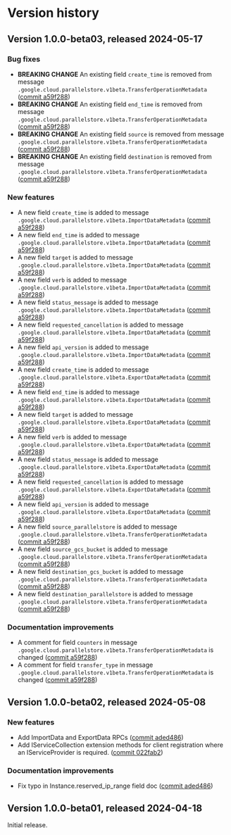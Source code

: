 # Version history

## Version 1.0.0-beta03, released 2024-05-17

### Bug fixes

- **BREAKING CHANGE** An existing field `create_time` is removed from message `.google.cloud.parallelstore.v1beta.TransferOperationMetadata` ([commit a59f288](https://github.com/googleapis/google-cloud-dotnet/commit/a59f288c10ca3111a8bd7ce733aa68d726b32e0d))
- **BREAKING CHANGE** An existing field `end_time` is removed from message `.google.cloud.parallelstore.v1beta.TransferOperationMetadata` ([commit a59f288](https://github.com/googleapis/google-cloud-dotnet/commit/a59f288c10ca3111a8bd7ce733aa68d726b32e0d))
- **BREAKING CHANGE** An existing field `source` is removed from message `.google.cloud.parallelstore.v1beta.TransferOperationMetadata` ([commit a59f288](https://github.com/googleapis/google-cloud-dotnet/commit/a59f288c10ca3111a8bd7ce733aa68d726b32e0d))
- **BREAKING CHANGE** An existing field `destination` is removed from message `.google.cloud.parallelstore.v1beta.TransferOperationMetadata` ([commit a59f288](https://github.com/googleapis/google-cloud-dotnet/commit/a59f288c10ca3111a8bd7ce733aa68d726b32e0d))

### New features

- A new field `create_time` is added to message `.google.cloud.parallelstore.v1beta.ImportDataMetadata` ([commit a59f288](https://github.com/googleapis/google-cloud-dotnet/commit/a59f288c10ca3111a8bd7ce733aa68d726b32e0d))
- A new field `end_time` is added to message `.google.cloud.parallelstore.v1beta.ImportDataMetadata` ([commit a59f288](https://github.com/googleapis/google-cloud-dotnet/commit/a59f288c10ca3111a8bd7ce733aa68d726b32e0d))
- A new field `target` is added to message `.google.cloud.parallelstore.v1beta.ImportDataMetadata` ([commit a59f288](https://github.com/googleapis/google-cloud-dotnet/commit/a59f288c10ca3111a8bd7ce733aa68d726b32e0d))
- A new field `verb` is added to message `.google.cloud.parallelstore.v1beta.ImportDataMetadata` ([commit a59f288](https://github.com/googleapis/google-cloud-dotnet/commit/a59f288c10ca3111a8bd7ce733aa68d726b32e0d))
- A new field `status_message` is added to message `.google.cloud.parallelstore.v1beta.ImportDataMetadata` ([commit a59f288](https://github.com/googleapis/google-cloud-dotnet/commit/a59f288c10ca3111a8bd7ce733aa68d726b32e0d))
- A new field `requested_cancellation` is added to message `.google.cloud.parallelstore.v1beta.ImportDataMetadata` ([commit a59f288](https://github.com/googleapis/google-cloud-dotnet/commit/a59f288c10ca3111a8bd7ce733aa68d726b32e0d))
- A new field `api_version` is added to message `.google.cloud.parallelstore.v1beta.ImportDataMetadata` ([commit a59f288](https://github.com/googleapis/google-cloud-dotnet/commit/a59f288c10ca3111a8bd7ce733aa68d726b32e0d))
- A new field `create_time` is added to message `.google.cloud.parallelstore.v1beta.ExportDataMetadata` ([commit a59f288](https://github.com/googleapis/google-cloud-dotnet/commit/a59f288c10ca3111a8bd7ce733aa68d726b32e0d))
- A new field `end_time` is added to message `.google.cloud.parallelstore.v1beta.ExportDataMetadata` ([commit a59f288](https://github.com/googleapis/google-cloud-dotnet/commit/a59f288c10ca3111a8bd7ce733aa68d726b32e0d))
- A new field `target` is added to message `.google.cloud.parallelstore.v1beta.ExportDataMetadata` ([commit a59f288](https://github.com/googleapis/google-cloud-dotnet/commit/a59f288c10ca3111a8bd7ce733aa68d726b32e0d))
- A new field `verb` is added to message `.google.cloud.parallelstore.v1beta.ExportDataMetadata` ([commit a59f288](https://github.com/googleapis/google-cloud-dotnet/commit/a59f288c10ca3111a8bd7ce733aa68d726b32e0d))
- A new field `status_message` is added to message `.google.cloud.parallelstore.v1beta.ExportDataMetadata` ([commit a59f288](https://github.com/googleapis/google-cloud-dotnet/commit/a59f288c10ca3111a8bd7ce733aa68d726b32e0d))
- A new field `requested_cancellation` is added to message `.google.cloud.parallelstore.v1beta.ExportDataMetadata` ([commit a59f288](https://github.com/googleapis/google-cloud-dotnet/commit/a59f288c10ca3111a8bd7ce733aa68d726b32e0d))
- A new field `api_version` is added to message `.google.cloud.parallelstore.v1beta.ExportDataMetadata` ([commit a59f288](https://github.com/googleapis/google-cloud-dotnet/commit/a59f288c10ca3111a8bd7ce733aa68d726b32e0d))
- A new field `source_parallelstore` is added to message `.google.cloud.parallelstore.v1beta.TransferOperationMetadata` ([commit a59f288](https://github.com/googleapis/google-cloud-dotnet/commit/a59f288c10ca3111a8bd7ce733aa68d726b32e0d))
- A new field `source_gcs_bucket` is added to message `.google.cloud.parallelstore.v1beta.TransferOperationMetadata` ([commit a59f288](https://github.com/googleapis/google-cloud-dotnet/commit/a59f288c10ca3111a8bd7ce733aa68d726b32e0d))
- A new field `destination_gcs_bucket` is added to message `.google.cloud.parallelstore.v1beta.TransferOperationMetadata` ([commit a59f288](https://github.com/googleapis/google-cloud-dotnet/commit/a59f288c10ca3111a8bd7ce733aa68d726b32e0d))
- A new field `destination_parallelstore` is added to message `.google.cloud.parallelstore.v1beta.TransferOperationMetadata` ([commit a59f288](https://github.com/googleapis/google-cloud-dotnet/commit/a59f288c10ca3111a8bd7ce733aa68d726b32e0d))

### Documentation improvements

- A comment for field `counters` in message `.google.cloud.parallelstore.v1beta.TransferOperationMetadata` is changed ([commit a59f288](https://github.com/googleapis/google-cloud-dotnet/commit/a59f288c10ca3111a8bd7ce733aa68d726b32e0d))
- A comment for field `transfer_type` in message `.google.cloud.parallelstore.v1beta.TransferOperationMetadata` is changed ([commit a59f288](https://github.com/googleapis/google-cloud-dotnet/commit/a59f288c10ca3111a8bd7ce733aa68d726b32e0d))

## Version 1.0.0-beta02, released 2024-05-08

### New features

- Add ImportData and ExportData RPCs ([commit aded486](https://github.com/googleapis/google-cloud-dotnet/commit/aded48685ab1ba8ad1fc117ed4f66ef7561356ec))
- Add IServiceCollection extension methods for client registration where an IServiceProvider is required. ([commit 022fab2](https://github.com/googleapis/google-cloud-dotnet/commit/022fab203f28fb9c608972af7f8b83f571ae5694))

### Documentation improvements

- Fix typo in Instance.reserved_ip_range field doc ([commit aded486](https://github.com/googleapis/google-cloud-dotnet/commit/aded48685ab1ba8ad1fc117ed4f66ef7561356ec))

## Version 1.0.0-beta01, released 2024-04-18

Initial release.
